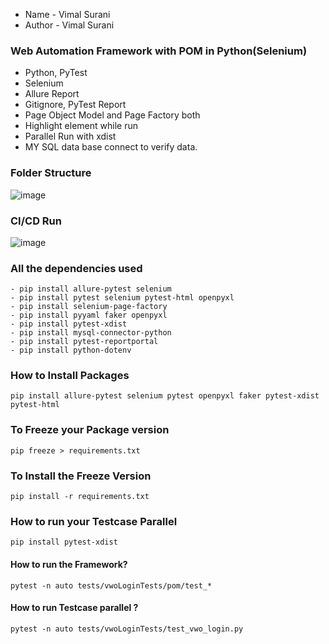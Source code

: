 - Name - Vimal Surani
- Author - Vimal Surani

### Web Automation Framework with POM in Python(Selenium)

- Python, PyTest
- Selenium
- Allure Report
- Gitignore, PyTest Report
- Page Object Model and Page Factory both
- Highlight element while run
- Parallel Run with xdist
- MY SQL data base connect to verify data.

### Folder Structure

![image](https://github.com/user-attachments/assets/b324f64f-86d3-4597-961d-ae85ab364e85)

### CI/CD Run

![image](https://github.com/user-attachments/assets/9615283a-1cdf-4c72-97e9-6bb077a59b45)

### All the dependencies used 

```
- pip install allure-pytest selenium
- pip install pytest selenium pytest-html openpyxl 
- pip install selenium-page-factory 
- pip install pyyaml faker openpyxl
- pip install pytest-xdist 
- pip install mysql-connector-python
- pip install pytest-reportportal
- pip install python-dotenv
```
### How to Install Packages

```pip install allure-pytest selenium pytest openpyxl faker pytest-xdist pytest-html```

### To Freeze your Package version
`` pip freeze > requirements.txt ``

### To Install the Freeze Version
``pip install -r requirements.txt``

### How to run your Testcase Parallel

```pip install pytest-xdist```

#### How to run the Framework?

```pytest -n auto tests/vwoLoginTests/pom/test_*```

#### How to run Testcase parallel ?

```pytest -n auto tests/vwoLoginTests/test_vwo_login.py```






